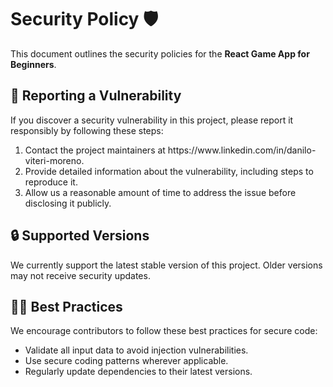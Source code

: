 <h1>Security Policy 🛡️</h1>

<p>This document outlines the security policies for the <strong>React Game App for Beginners</strong>.</p>

<h2>📢 Reporting a Vulnerability</h2>
<p>If you discover a security vulnerability in this project, please report it responsibly by following these steps:</p>
<ol>
  <li>Contact the project maintainers at https://www.linkedin.com/in/danilo-viteri-moreno.</li>
  <li>Provide detailed information about the vulnerability, including steps to reproduce it.</li>
  <li>Allow us a reasonable amount of time to address the issue before disclosing it publicly.</li>
</ol>

<h2>🔒 Supported Versions</h2>
<p>We currently support the latest stable version of this project. Older versions may not receive security updates.</p>

<h2>👨‍💻 Best Practices</h2>
<p>We encourage contributors to follow these best practices for secure code:</p>
<ul>
  <li>Validate all input data to avoid injection vulnerabilities.</li>
  <li>Use secure coding patterns wherever applicable.</li>
  <li>Regularly update dependencies to their latest versions.</li>
</ul>
